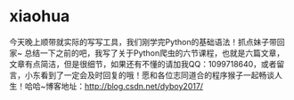 # xiaohua
  今天晚上顺带就实际的写写工具，我们刚学完Python的基础语法！抓点妹子带回家~    总结一下之前的吧，我写了关于Python爬虫的六节课程，也就是六篇文章，文章有点简洁，但是很细节，如果还有不懂的请加我QQ：1099718640，或者留言，小东看到了一定会及时回复的哦！愿和各位志同道合的程序猴子一起畅谈人生！哈哈~博客地址：http://blog.csdn.net/dyboy2017/
